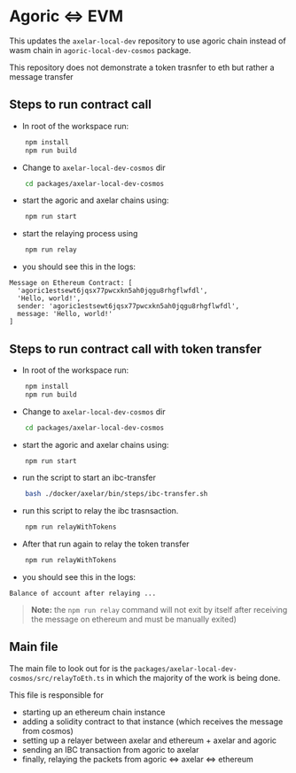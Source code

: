 # Agoric <=> EVM

This updates the `axelar-local-dev` repository to use agoric chain instead of wasm chain in `agoric-local-dev-cosmos` package.

This repository does not demonstrate a token trasnfer to eth but rather a message transfer

## Steps to run contract call

- In root of the workspace run:
```bash
    npm install
    npm run build
```
- Change to `axelar-local-dev-cosmos` dir
```bash
    cd packages/axelar-local-dev-cosmos
```
- start the agoric and axelar chains using:
```bash
    npm run start
```
- start the relaying process using
```bash
    npm run relay
```
- you should see this in the logs:
```
Message on Ethereum Contract: [
  'agoric1estsewt6jqsx77pwcxkn5ah0jqgu8rhgflwfdl',
  'Hello, world!',
  sender: 'agoric1estsewt6jqsx77pwcxkn5ah0jqgu8rhgflwfdl',
  message: 'Hello, world!'
]
```

## Steps to run contract call with token transfer

- In root of the workspace run:
```bash
    npm install
    npm run build
```
- Change to `axelar-local-dev-cosmos` dir
```bash
    cd packages/axelar-local-dev-cosmos
```
- start the agoric and axelar chains using:
```bash
    npm run start
```
- run the script to start an ibc-transfer
```bash
    bash ./docker/axelar/bin/steps/ibc-transfer.sh
```
- run this script to relay the ibc trasnsaction.
```bash
    npm run relayWithTokens
```
- After that run again to relay the token transfer
```bash
    npm run relayWithTokens
```
- you should see this in the logs:
```
Balance of account after relaying ...
```

> **Note:** the `npm run relay` command will not exit by itself after receiving the message on ethereum and must be manually exited)
## Main file
The main file to look out for is the `packages/axelar-local-dev-cosmos/src/relayToEth.ts` in which the majority of the work is being done.

This file is responsible for 
- starting up an ethereum chain instance
- adding a solidity contract to that instance (which receives the message from cosmos)
- setting up a relayer between axelar and ethereum + axelar and agoric
- sending an IBC transaction from agoric to axelar
- finally, relaying the packets from agoric <=> axelar <=> ethereum
